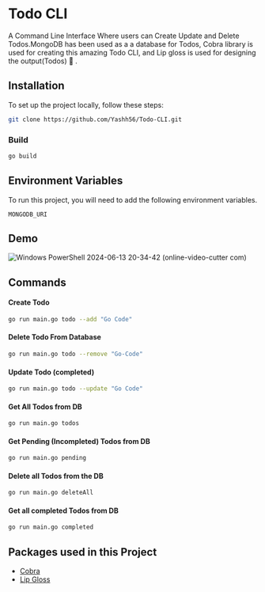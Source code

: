 
# Todo CLI

A Command Line Interface Where users can Create Update and Delete Todos.MongoDB has been used as a a database for Todos, Cobra library is used for creating this amazing Todo CLI, and Lip gloss is used for designing the output(Todos) 💙
.


## Installation

To set up the project locally, follow these steps:

```bash
git clone https://github.com/Yashh56/Todo-CLI.git
```

### Build
```bash
go build
```





## Environment Variables

To run this project, you will need to add the following environment variables.

`MONGODB_URI`


## Demo

![Windows PowerShell 2024-06-13 20-34-42 (online-video-cutter com)](https://github.com/Yashh56/Todo-CLI/assets/141008488/d085f50a-d4cf-4a45-9e64-8986c683c5a0)



## Commands



#### Create Todo

```bash
go run main.go todo --add "Go Code"
```
#### Delete Todo From Database

```bash
go run main.go todo --remove "Go-Code"
```
#### Update Todo (completed)

```bash
go run main.go todo --update "Go Code"
```

#### Get All Todos from DB

```bash
go run main.go todos
```
#### Get Pending (Incompleted) Todos from DB

```bash
go run main.go pending
```
#### Delete all Todos from the DB

```bash
go run main.go deleteAll
```
#### Get all completed Todos from DB

```bash
go run main.go completed
```


## Packages used in this Project

 - [Cobra](https://github.com/spf13/cobra)
 - [Lip Gloss](https://github.com/charmbracelet/lipgloss)
 

